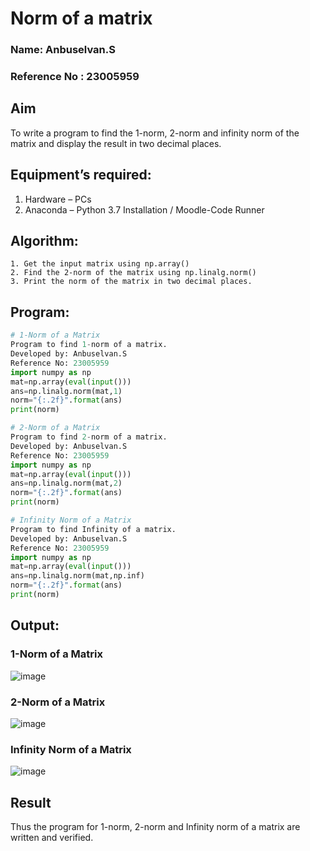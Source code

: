 # Norm of a matrix
### Name: Anbuselvan.S
### Reference No : 23005959
## Aim
To write a program to find the 1-norm, 2-norm and infinity norm of the matrix and display the result in two decimal places.
## Equipment’s required:
1.	Hardware – PCs
2.	Anaconda – Python 3.7 Installation / Moodle-Code Runner
## Algorithm:
	1. Get the input matrix using np.array()   
    2. Find the 2-norm of the matrix using np.linalg.norm()
	3. Print the norm of the matrix in two decimal places.
## Program:
```Python
# 1-Norm of a Matrix
Program to find 1-norm of a matrix.
Developed by: Anbuselvan.S
Reference No: 23005959
import numpy as np
mat=np.array(eval(input()))
ans=np.linalg.norm(mat,1)
norm="{:.2f}".format(ans)
print(norm)

# 2-Norm of a Matrix
Program to find 2-norm of a matrix.
Developed by: Anbuselvan.S
Reference No: 23005959
import numpy as np
mat=np.array(eval(input()))
ans=np.linalg.norm(mat,2)
norm="{:.2f}".format(ans)
print(norm)

# Infinity Norm of a Matrix
Program to find Infinity of a matrix.
Developed by: Anbuselvan.S
Reference No: 23005959
import numpy as np
mat=np.array(eval(input()))
ans=np.linalg.norm(mat,np.inf)
norm="{:.2f}".format(ans)
print(norm)

```
## Output:
### 1-Norm of a Matrix
![image](https://github.com/anbuselvan1519/Norm-of-a-matrix/assets/139841744/b1662c6c-bbb0-446d-baf2-a4edd0a3d715)

### 2-Norm of a Matrix
![image](https://github.com/anbuselvan1519/Norm-of-a-matrix/assets/139841744/059b9466-93d8-4361-8629-a822920e0b67)

### Infinity Norm of a Matrix
![image](https://github.com/anbuselvan1519/Norm-of-a-matrix/assets/139841744/57381594-abc9-4ed8-bc6d-1395fbac9608)

## Result
Thus the program for 1-norm, 2-norm and Infinity norm of a matrix are written and verified.
